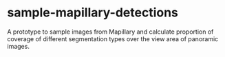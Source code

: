 # sample-mapillary-detections

A prototype to sample images from Mapillary and calculate proportion of coverage of different segmentation types over the view area of panoramic images.
